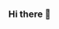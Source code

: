 ### Hi there 👋

<!--
**BimsaraGunarathna/BimsaraGunarathna** is a ✨ _special_ ✨ repository because its `README.md` (this file) appears on your GitHub profile.

[![Anurag's GitHub stats](https://github-readme-stats.vercel.app/api?username=BimsaraGunarathna)](https://github.com/anuraghazra/github-readme-stats)
<img align="center" src="https://github-readme-stats.vercel.app/api?username=BimsaraGunarathna&theme=radical" />
Here are some ideas to get you started:

- 🔭 I’m currently working on ...
- 🌱 I’m currently learning ...
- 👯 I’m looking to collaborate on ...
- 🤔 I’m looking for help with ...
- 💬 Ask me about ...
- 📫 How to reach me: ...
- 😄 Pronouns: ...
- ⚡ Fun fact: ...
-->
